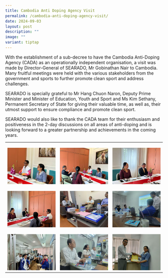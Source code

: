```yaml
---
title: Cambodia Anti Doping Agency Visit
permalink: /cambodia-anti-doping-agency-visit/
date: 2024-09-03
layout: post
description: ""
image: ""
variant: tiptap
---
```

<p>With the establishment of a sub-decree to have the Cambodia Anti-Doping
Agency (CADA) as an operationally independent organisation, a visit was
made by Director-General of SEARADO, Mr Gobinathan Nair to Cambodia. Many
fruitful meetings were held with the various stakeholders from the government
and sports to further promote clean sport and address challenges.</p>
<p>SEARADO is specially grateful to Mr Hang Chuon Naron, Deputy Prime Minister
and Minister of Education, Youth and Sport and Ms Kim Sethany, Permanent
Secretary of State for giving their valuable time, as well as, their utmost
support to ensure compliance and promote clean sport.</p>
<p>SEARADO would also like to thank the CADA team for their enthusiasm and
positiveness in the 2-day discussions on all areas of anti-doping and is
looking forward to a greater partnership and achievements in the coming
years.</p>
<table style="minWidth: 75px">
<colgroup>
<col>
<col>
<col>
</colgroup>
<tbody>
<tr>
<th rowspan="1" colspan="1">
<p></p>
<div class="isomer-image-wrapper">
<img style="width: 100%" height="auto" width="100%" alt="" src="/images/CADA/CADA Visit 2024/WhatsApp_Image_2024_09_03_at_13_28_49__1_.jpg">
</div>
</th>
<th rowspan="1" colspan="1">
<p></p>
<div class="isomer-image-wrapper">
<img style="width: 100%" height="auto" width="100%" alt="" src="/images/CADA/CADA Visit 2024/WhatsApp_Image_2024_09_03_at_13_28_49__2_.jpg">
</div>
</th>
<th rowspan="1" colspan="1">
<p></p>
<div class="isomer-image-wrapper">
<img style="width: 100%" height="auto" width="100%" alt="" src="/images/CADA/CADA Visit 2024/WhatsApp_Image_2024_09_03_at_13_28_49.jpg">
</div>
</th>
</tr>
<tr>
<td rowspan="1" colspan="1">
<p></p>
<div class="isomer-image-wrapper">
<img style="width: 100%" height="auto" width="100%" alt="" src="/images/CADA/CADA Visit 2024/WhatsApp_Image_2024_09_03_at_13_28_49__3_.jpg">
</div>
</td>
<td rowspan="1" colspan="1">
<p></p>
<div class="isomer-image-wrapper">
<img style="width: 100%" height="auto" width="100%" alt="" src="/images/CADA/CADA Visit 2024/WhatsApp_Image_2024_09_03_at_13_28_48.jpg">
</div>
</td>
<td rowspan="1" colspan="1">
<p></p>
<div class="isomer-image-wrapper">
<img style="width: 100%" height="auto" width="100%" alt="" src="/images/CADA/CADA Visit 2024/WhatsApp_Image_2024_09_03_at_13_28_46__1_.jpg">
</div>
</td>
</tr>
<tr>
<td rowspan="1" colspan="1">
<p></p>
<div class="isomer-image-wrapper">
<img style="width: 100%" height="auto" width="100%" alt="" src="/images/CADA/CADA Visit 2024/WhatsApp_Image_2024_09_03_at_13_28_46.jpg">
</div>
</td>
<td rowspan="1" colspan="1">
<p></p>
<div class="isomer-image-wrapper">
<img style="width: 100%" height="auto" width="100%" alt="" src="/images/CADA/CADA Visit 2024/WhatsApp_Image_2024_09_03_at_13_28_46__2_.jpg">
</div>
</td>
<td rowspan="1" colspan="1">
<p></p>
<div class="isomer-image-wrapper">
<img style="width: 100%" height="auto" width="100%" alt="" src="/images/CADA/CADA Visit 2024/WhatsApp_Image_2024_09_03_at_13_28_47__1_.jpg">
</div>
</td>
</tr>
</tbody>
</table>
<p></p>